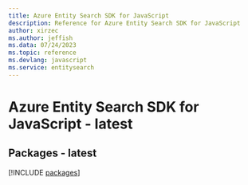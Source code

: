 ```yaml
---
title: Azure Entity Search SDK for JavaScript
description: Reference for Azure Entity Search SDK for JavaScript
author: xirzec
ms.author: jeffish
ms.data: 07/24/2023
ms.topic: reference
ms.devlang: javascript
ms.service: entitysearch
---
```

# Azure Entity Search SDK for JavaScript - latest
## Packages - latest
[!INCLUDE [packages](entity-search-index.md)]